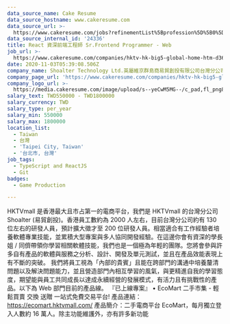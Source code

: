 ```yaml
---
data_source_name: Cake Resume
data_source_hostname: www.cakeresume.com
data_source_url: >-
  https://www.cakeresume.com/jobs?refinementList%5Bprofession%5D%5B0%5D=game-production&range%5Bsalary_range%5D%5Bmin%5D=1000000
data_source_internal_id: '24336'
title: React 資深前端工程師 Sr.Frontend Programmer - Web
job_url: >-
  https://www.cakeresume.com/companies/hktv-hk-big5-global-home-htm-d36855/jobs/talent-acquisition-officer
date: 2020-11-03T05:39:08.506Z
company_name: Shoalter Technology Ltd.英屬維京群島商易貿創投有限公司台灣分公司
company_page_url: 'https://www.cakeresume.com/companies/hktv-hk-big5-global-home-htm-d36855'
company_logo_url: >-
  https://media.cakeresume.com/image/upload/s--yeCwM5MG--/c_pad,fl_png8,h_200,w_200/v1660809742/ao7lznfbo09xmfpun5aw.png
salary_text: TWD550000 - TWD1800000
salary_currency: TWD
salary_type: per_year
salary_min: 550000
salary_max: 1800000
location_list:
  - Taiwan
  - 台灣
  - 'Taipei City, Taiwan'
  - '台北市, 台灣'
job_tags:
  - TypeScript and ReactJS
  - Git
badges:
  - Game Production

---
```


HKTVmall 是香港最大且市占第一的電商平台，我們是 HKTVmall 的台灣分公司 Shoalter (易貿創投)。香港員工數約為 2000 人左右，目前台灣分公司約有 130 位左右的研發人員，預計擴大徵才至 200 位研發人員。相當適合有工作經驗者培養軟體專業技能，並累積大型專案與多人協同開發經驗。在這邊你會有資深的學長姐 / 同儕帶領你學習相關軟體技能，我們也是一個極為年輕的團隊。您將會參與許多自有產品的軟體與服務之分析、設計、開發及單元測試，並且在產品效能表現上有不斷的突破。 我們將員工視為「內部的貴賓」且能在跨部門的溝通中培養釐清問題以及解決問題能力，並且營造部門內相互學習的風氣，與更精進自我的學習態度，期望能與員工共同成長以達成永續經營的發展模式，有活力且有挑戰性的產品。以下為 Web 部門目前的產品線。 『已上線專案』 • EcoMart 二手市集 - 輕鬆買賣 交換 送贈 一站式免費交易平台! 產品連結：https://ecomart.hktvmall.com/ 產品簡介：二手電商平台 EcoMart，每月獨立登入人數約 16 萬人。除主功能維護外，亦有許多新功能